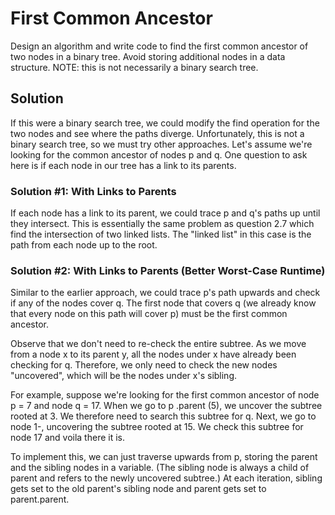 # First Common Ancestor

Design an algorithm and write code to find the first common ancestor of two nodes in a binary tree. Avoid storing
additional nodes in a data structure. NOTE: this is not necessarily a binary search tree.

## Solution

If this were a binary search tree, we could modify the find operation for the two nodes and see where the paths
diverge. Unfortunately, this is not a binary search tree, so we must try other approaches. Let's assume we're
looking for the common ancestor of nodes p and q. One question to ask here is if each node in our tree has a link
to its parents.

### Solution #1: With Links to Parents

If each node has a link to its parent, we could trace p and q's paths up until they intersect. This is essentially
the same problem as question 2.7 which find the intersection of two linked lists. The "linked list" in this case is
the path from each node up to the root.

### Solution #2: With Links to Parents (Better Worst-Case Runtime)

Similar to the earlier approach, we could trace p's path upwards and check if any of the nodes cover q. The first
node that covers q (we already know that every node on this path will cover p) must be the first common ancestor.
 
Observe that we don't need to re-check the entire subtree. As we move from a node x to its parent y, all the nodes
under x have already been checking for q. Therefore, we only need to check the new nodes "uncovered", which will be
the nodes under x's sibling.

For example, suppose we're looking for the first common ancestor of node p = 7 and node q = 17. When we go to p
.parent (5), we uncover the subtree rooted at 3. We therefore need to search this subtree for q. Next, we go to node
1-, uncovering the subtree rooted at 15. We check this subtree for node 17 and voila there it is.
 
To implement this, we can just traverse upwards from p, storing the parent and the sibling nodes in a variable. (The
sibling node is always a child of parent and refers to the newly uncovered subtree.) At each iteration, sibling gets
set to the old parent's sibling node and parent gets set to parent.parent.
  
   